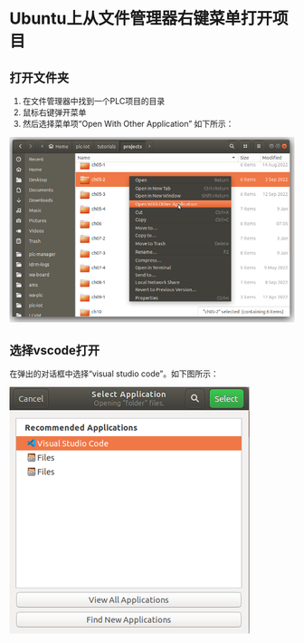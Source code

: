 # Ubuntu上从文件管理器右键菜单打开项目

## 打开文件夹

1. 在文件管理器中找到一个PLC项目的目录
2. 鼠标右键弹开菜单
3. 然后选择菜单项“Open With Other Application”
如下所示：  

![](./imgs/menu.png)


## 选择vscode打开
在弹出的对话框中选择“visual studio code”。如下图所示：  

![](./imgs/sel_vscode.png)
